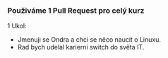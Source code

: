 ### Použiváme 1 Pull Request pro celý kurz

1 Ukol:

* Jmenuji se Ondra a chci se něco naucit o Linuxu.
* Rad bych udelal karierni switch do světa IT.
